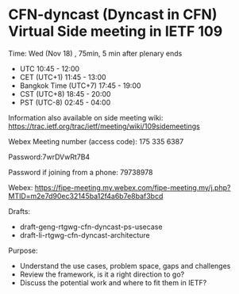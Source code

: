 # CFN-dyncast (Dyncast in CFN) Virtual Side meeting in IETF 109

Time: 
Wed (Nov 18) , 75min, 5 min after plenary ends
  - UTC 10:45 - 12:00
  - CET (UTC+1) 11:45 - 13:00
  - Bangkok Time (UTC+7) 17:45 - 19:00
  - CST (UTC+8) 18:45 - 20:00
  - PST (UTC-8) 02:45 - 04:00

Information also available on side meeting wiki: https://trac.ietf.org/trac/ietf/meeting/wiki/109sidemeetings

Webex Meeting number (access code): 175 335 6387 

Password:7wrDVwRt7B4

Password if joining from a phone: 79738978

Webex: https://fipe-meeting.my.webex.com/fipe-meeting.my/j.php?MTID=m2e7d90ec32145ba12f4a6b7e8baf3bcd

Drafts:
- draft-geng-rtgwg-cfn-dyncast-ps-usecase
- draft-li-rtgwg-cfn-dyncast-architecture 

Purpose:
- Understand the use cases, problem space, gaps and challenges
- Review the framework, is it a right direction to go? 
- Discuss the potential work and where to fit them in IETF?

